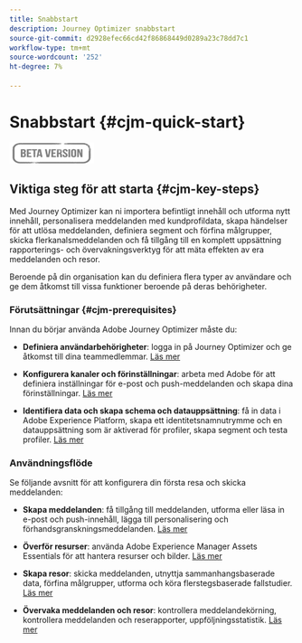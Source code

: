 ```yaml
---
title: Snabbstart
description: Journey Optimizer snabbstart
source-git-commit: d2928efec66cd42f86868449d0289a23c78dd7c1
workflow-type: tm+mt
source-wordcount: '252'
ht-degree: 7%

---
```


# Snabbstart {#cjm-quick-start}

![](assets/do-not-localize/badge.png)

## Viktiga steg för att starta {#cjm-key-steps}

Med Journey Optimizer kan ni importera befintligt innehåll och utforma nytt innehåll, personalisera meddelanden med kundprofildata, skapa händelser för att utlösa meddelanden, definiera segment och förfina målgrupper, skicka flerkanalsmeddelanden och få tillgång till en komplett uppsättning rapporterings- och övervakningsverktyg för att mäta effekten av era meddelanden och resor.

Beroende på din organisation kan du definiera flera typer av användare och ge dem åtkomst till vissa funktioner beroende på deras behörigheter.

### Förutsättningar {#cjm-prerequisites}

Innan du börjar använda Adobe Journey Optimizer måste du:

* **Definiera användarbehörigheter**: logga in på Journey Optimizer och ge åtkomst till dina teammedlemmar. [Läs mer](../using/administration/permissions.md)

* **Konfigurera kanaler och förinställningar**: arbeta med Adobe för att definiera inställningar för e-post och push-meddelanden och skapa dina förinställningar. [Läs mer](../using/configuration/message-presets.md)

* **Identifiera data och skapa schema och datauppsättning**: få in data i Adobe Experience Platform, skapa ett identitetsnamnutrymme och en datauppsättning som är aktiverad för profiler, skapa segment och testa profiler. [Läs mer](https://experienceleague.adobe.com/docs/experience-platform/ingestion/home.html)


### Användningsflöde

Se följande avsnitt för att konfigurera din första resa och skicka meddelanden:

* **Skapa meddelanden**: få tillgång till meddelanden, utforma eller läsa in e-post och push-innehåll, lägga till personalisering och förhandsgranskningsmeddelanden. [Läs mer](create-message.md)

* **Överför resurser**: använda Adobe Experience Manager Assets Essentials för att hantera resurser och bilder. [Läs mer](assets-essentials.md)

<!--* **Define audience**: create segments, create events, manage consent and privacy. [Read more](audiences.md)-->

* **Skapa resor**: skicka meddelanden, utnyttja sammanhangsbaserade data, förfina målgrupper, utforma och köra flerstegsbaserade fallstudier. [Läs mer](building-journeys/journey.md)

* **Övervaka meddelanden och resor**: kontrollera meddelandekörning, kontrollera meddelanden och reserapporter, uppföljningsstatistik. [Läs mer](message-monitoring.md)
